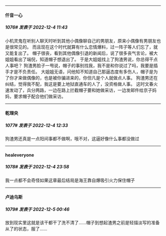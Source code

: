 

*****

####  仟音一心  
##### 1076#       发表于 2022-12-4 11:43

小机灵鬼在听别人聊天时听到其他小偶像聊自己的男朋友，原来小偶像有男朋友也是很常见的。
而且现在这个时代就算有什么恋情爆料，过一阵子等人们忘了，就又能复出了。
帽子很丧，看到其他偶像引退的新闻后，说了很多丧气言论，被大姐姐看出了端倪，知道帽子想退出了。
于是大姐姐找上了狗渣男说，你总得干点人事吧？
狗渣男脸子一甩说，帽子的事别找我，我不是和你说过了吗，我要是插手才是不负责任。
大姐姐无语，问他知不知道自己那逼态度有多伤人，帽子是为了你才来做偶像的，也是被你骗进来的，你但凡是个人就做点人事。
狗渣男还在纠结，觉得我不配，我这是要上地狱直通车的人了，没资格做人事。
这时文春火速发动了，兵分两路，一边在路上拦截帽子要和她做采访，一边发邮件给京子妈妈，要求帽子配合他们做采访。



*****

####  乾理央  
##### 1077#       发表于 2022-12-4 12:33

狗渣男还真是一点阳间事都不做啊，哦不对，这逼好像什么事都没做过



*****

####  healeveryone  
##### 1078#       发表于 2022-12-4 23:58

我一点都不会奇怪如果这章最后结局是海王靠自爆吸引火力保住帽子



*****

####  卢迪乌斯  
##### 1079#       发表于 2022-12-5 00:46

放到现实里这就是该干都干了洗不清了……帽子到想起渣男之前是轻描淡写的准备从了的状态，服了……

